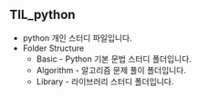 ## TIL_python



- python 개인 스터디 파일입니다.
- Folder Structure
  - Basic - Python 기본 문법 스터디 폴더입니다.
  - Algorithm - 알고리즘 문제 풀이 폴더입니다.
  - Library - 라이브러리 스터디 폴더입니다.
